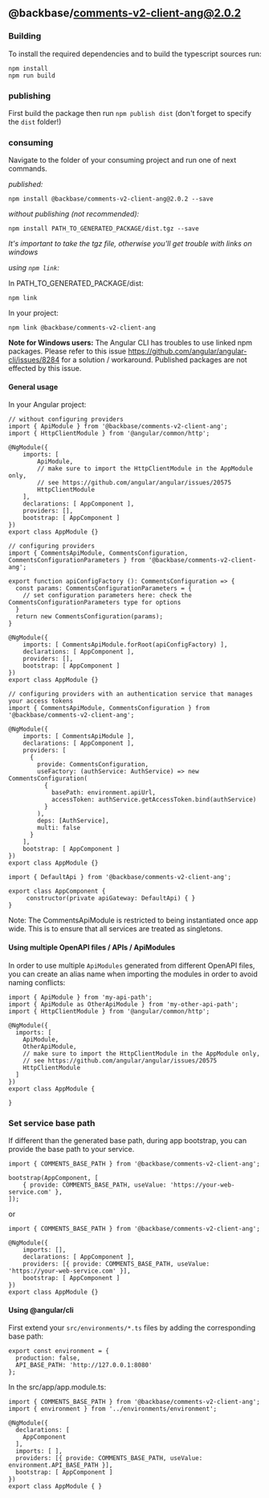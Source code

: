 ## @backbase/comments-v2-client-ang@2.0.2

### Building

To install the required dependencies and to build the typescript sources run:
```
npm install
npm run build
```

### publishing

First build the package then run ```npm publish dist``` (don't forget to specify the `dist` folder!)

### consuming

Navigate to the folder of your consuming project and run one of next commands.

_published:_

```
npm install @backbase/comments-v2-client-ang@2.0.2 --save
```

_without publishing (not recommended):_

```
npm install PATH_TO_GENERATED_PACKAGE/dist.tgz --save
```

_It's important to take the tgz file, otherwise you'll get trouble with links on windows_

_using `npm link`:_

In PATH_TO_GENERATED_PACKAGE/dist:
```
npm link
```

In your project:
```
npm link @backbase/comments-v2-client-ang
```

__Note for Windows users:__ The Angular CLI has troubles to use linked npm packages.
Please refer to this issue https://github.com/angular/angular-cli/issues/8284 for a solution / workaround.
Published packages are not effected by this issue.


#### General usage

In your Angular project:


```
// without configuring providers
import { ApiModule } from '@backbase/comments-v2-client-ang';
import { HttpClientModule } from '@angular/common/http';

@NgModule({
    imports: [
        ApiModule,
        // make sure to import the HttpClientModule in the AppModule only,
        // see https://github.com/angular/angular/issues/20575
        HttpClientModule
    ],
    declarations: [ AppComponent ],
    providers: [],
    bootstrap: [ AppComponent ]
})
export class AppModule {}
```

```
// configuring providers
import { CommentsApiModule, CommentsConfiguration, CommentsConfigurationParameters } from '@backbase/comments-v2-client-ang';

export function apiConfigFactory (): CommentsConfiguration => {
  const params: CommentsConfigurationParameters = {
    // set configuration parameters here: check the CommentsConfigurationParameters type for options
  }
  return new CommentsConfiguration(params);
}

@NgModule({
    imports: [ CommentsApiModule.forRoot(apiConfigFactory) ],
    declarations: [ AppComponent ],
    providers: [],
    bootstrap: [ AppComponent ]
})
export class AppModule {}
```

```
// configuring providers with an authentication service that manages your access tokens
import { CommentsApiModule, CommentsConfiguration } from '@backbase/comments-v2-client-ang';

@NgModule({
    imports: [ CommentsApiModule ],
    declarations: [ AppComponent ],
    providers: [
      {
        provide: CommentsConfiguration,
        useFactory: (authService: AuthService) => new CommentsConfiguration(
          {
            basePath: environment.apiUrl,
            accessToken: authService.getAccessToken.bind(authService)
          }
        ),
        deps: [AuthService],
        multi: false
      }
    ],
    bootstrap: [ AppComponent ]
})
export class AppModule {}
```

```
import { DefaultApi } from '@backbase/comments-v2-client-ang';

export class AppComponent {
	 constructor(private apiGateway: DefaultApi) { }
}
```

Note: The CommentsApiModule is restricted to being instantiated once app wide.
This is to ensure that all services are treated as singletons.

#### Using multiple OpenAPI files / APIs / ApiModules
In order to use multiple `ApiModules` generated from different OpenAPI files,
you can create an alias name when importing the modules
in order to avoid naming conflicts:
```
import { ApiModule } from 'my-api-path';
import { ApiModule as OtherApiModule } from 'my-other-api-path';
import { HttpClientModule } from '@angular/common/http';

@NgModule({
  imports: [
    ApiModule,
    OtherApiModule,
    // make sure to import the HttpClientModule in the AppModule only,
    // see https://github.com/angular/angular/issues/20575
    HttpClientModule
  ]
})
export class AppModule {

}
```


### Set service base path
If different than the generated base path, during app bootstrap, you can provide the base path to your service.

```
import { COMMENTS_BASE_PATH } from '@backbase/comments-v2-client-ang';

bootstrap(AppComponent, [
    { provide: COMMENTS_BASE_PATH, useValue: 'https://your-web-service.com' },
]);
```
or

```
import { COMMENTS_BASE_PATH } from '@backbase/comments-v2-client-ang';

@NgModule({
    imports: [],
    declarations: [ AppComponent ],
    providers: [{ provide: COMMENTS_BASE_PATH, useValue: 'https://your-web-service.com' }],
    bootstrap: [ AppComponent ]
})
export class AppModule {}
```


#### Using @angular/cli
First extend your `src/environments/*.ts` files by adding the corresponding base path:

```
export const environment = {
  production: false,
  API_BASE_PATH: 'http://127.0.0.1:8080'
};
```

In the src/app/app.module.ts:
```
import { COMMENTS_BASE_PATH } from '@backbase/comments-v2-client-ang';
import { environment } from '../environments/environment';

@NgModule({
  declarations: [
    AppComponent
  ],
  imports: [ ],
  providers: [{ provide: COMMENTS_BASE_PATH, useValue: environment.API_BASE_PATH }],
  bootstrap: [ AppComponent ]
})
export class AppModule { }
```
